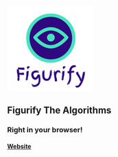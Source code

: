 ![Figurify Logo](public/figurify_final.png)

## Figurify The Algorithms
### Right in your browser!

#### [Website](https://figurify.vercel.app/)